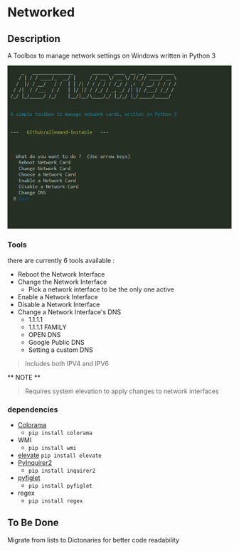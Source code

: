 # Networked

## Description

A Toolbox to manage network settings on Windows written in Python 3



![MENU](/img/01.png)



### Tools

there are currently 6 tools available :

- Reboot the Network Interface
- Change the Network Interface
  - Pick a network interface to be the only one active
- Enable a Network Interface
- Disable a Network Interface
- Change a Network Interface's DNS
  - 1.1.1.1
  - 1.1.1.1 FAMILY
  - OPEN DNS
  - Google Public DNS
  - Setting a custom DNS
> Includes both IPV4 and IPV6


** NOTE **
> Requires system elevation to apply changes to network interfaces


### dependencies


- [Colorama](https://github.com/tartley/colorama)
  - `pip install colorama`
- WMI
  - `pip install wmi`
- [elevate](https://github.com/barneygale/elevate)
  `pip install elevate`
- [PyInquirer2](https://github.com/zeusxs/PyInquirer2)
  - `pip install inquirer2`
- [pyfiglet](https://github.com/pwaller/pyfiglet)
  - `pip install pyfiglet`
- regex
  - `pip install regex`


## To Be Done

Migrate from lists to Dictonaries for better code readability
